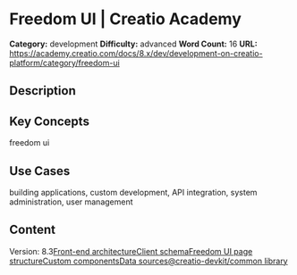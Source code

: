# Freedom UI | Creatio Academy

**Category:** development **Difficulty:** advanced **Word Count:** 16 **URL:**
https://academy.creatio.com/docs/8.x/dev/development-on-creatio-platform/category/freedom-ui

## Description

## Key Concepts

freedom ui

## Use Cases

building applications, custom development, API integration, system
administration, user management

## Content

Version:
8.3[Front-end architecture](/docs/8.x/dev/development-on-creatio-platform/front-end-development/freedom-ui/overview)[Client schema](/docs/8.x/dev/development-on-creatio-platform/category/client-schema)[Freedom UI page structure](/docs/8.x/dev/development-on-creatio-platform/front-end-development/freedom-ui/freedom-ui-page)[Custom components](/docs/8.x/dev/development-on-creatio-platform/category/custom-components)[Data sources](/docs/8.x/dev/development-on-creatio-platform/category/data-sources)[@creatio-devkit/common library](/docs/8.x/dev/development-on-creatio-platform/front-end-development/freedom-ui/creatio-devkit-common)
